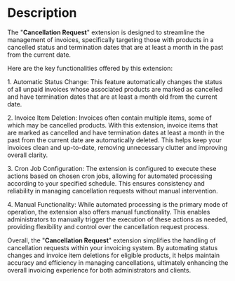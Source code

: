 # Description

The "**Cancellation Request**" extension is designed to streamline the management of invoices, specifically targeting those with products in a cancelled status and termination dates that are at least a month in the past from the current date.

Here are the key functionalities offered by this extension:

1\. Automatic Status Change: This feature automatically changes the status of all unpaid invoices whose associated products are marked as cancelled and have termination dates that are at least a month old from the current date.

2\. Invoice Item Deletion: Invoices often contain multiple items, some of which may be cancelled products. With this extension, invoice items that are marked as cancelled and have termination dates at least a month in the past from the current date are automatically deleted. This helps keep your invoices clean and up-to-date, removing unnecessary clutter and improving overall clarity.

3\. Cron Job Configuration: The extension is configured to execute these actions based on chosen cron jobs, allowing for automated processing according to your specified schedule. This ensures consistency and reliability in managing cancellation requests without manual intervention.

4\. Manual Functionality: While automated processing is the primary mode of operation, the extension also offers manual functionality. This enables administrators to manually trigger the execution of these actions as needed, providing flexibility and control over the cancellation request process.

Overall, the "**Cancellation Request**" extension simplifies the handling of cancellation requests within your invoicing system. By automating status changes and invoice item deletions for eligible products, it helps maintain accuracy and efficiency in managing cancellations, ultimately enhancing the overall invoicing experience for both administrators and clients.